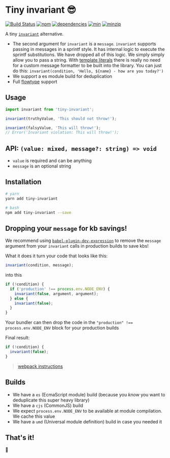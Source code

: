 # Tiny invariant 😎

[![Build Status](https://travis-ci.org/alexreardon/tiny-invariant.svg?branch=master)](https://travis-ci.org/alexreardon/tiny-invariant)
[![npm](https://img.shields.io/npm/v/tiny-invariant.svg)](https://www.npmjs.com/package/tiny-invariant) [![dependencies](https://david-dm.org/alexreardon/tiny-invariant.svg)](https://david-dm.org/alexreardon/tiny-invariant)
[![min](https://img.shields.io/bundlephobia/min/tiny-invariant.svg)](https://www.npmjs.com/package/tiny-invariant)
[![minzip](https://img.shields.io/bundlephobia/minzip/tiny-invariant.svg)](https://www.npmjs.com/package/tiny-invariant)

A tiny [`invariant`](https://www.npmjs.com/package/invariant) alternative.

* The second argument for `invariant` is a `message`. `invariant` supports passing in messages in a sprintf style. It has internal logic to execute the sprintf substitutions. We have dropped all of this logic. We simply simply allow you to pass a string. With [template literals](https://developer.mozilla.org/en-US/docs/Web/JavaScript/Reference/Template_literals) there is really no need for a custom message formatter to be built into the library. You can just do this: `invariant(condition, 'Hello, ${name} - how are you today?')`
* We support a es module build for deduplication
* Full [flowtype](https://flowtype.org) support

## Usage

```js
import invariant from 'tiny-invariant';

invariant(truthyValue, 'This should not throw!');

invariant(falsyValue, 'This will throw!');
// Error('Invariant violation: This will throw!');
```

## API: `(value: mixed, message?: string) => void`

* `value` is required and can be anything
* `message` is an optional string

## Installation

```bash
# yarn
yarn add tiny-invariant

# bash
npm add tiny-invariant --save
```

## Dropping your `message` for kb savings!

We recommend using [`babel-plugin-dev-expression`](https://www.npmjs.com/package/babel-plugin-dev-expression) to remove the `message` argument from your `invariant` calls in production builds to save kbs!

What it does it turn your code that looks like this:

```js
invariant(condition, message);
```

into this

```js
if (!condition) {
  if ('production' !== process.env.NODE_ENV) {
    invariant(false, argument, argument);
  } else {
    invariant(false);
  }
}
```

Your bundler can then drop the code in the `"production" !== process.env.NODE_ENV` block for your production builds

Final result:

```js
if (!condition) {
  invariant(false);
}
```

> [webpack instructions](https://webpack.js.org/guides/production/#specify-the-mode)

## Builds

* We have a `es` (EcmaScript module) build (because you _know_ you want to deduplicate this super heavy library)
* We have a `cjs` (CommonJS) build
* We expect `process.env.NODE_ENV` to be available at module compilation. We cache this value
* We have a `umd` (Universal module definition) build in case you needed it

## That's it!

🤘

